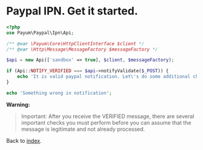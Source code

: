 # Paypal IPN. Get it started.

```php
<?php
use Payum\Paypal\Ipn\Api;

/** @var \Payum\Core\HttpClientInterface $client */ 
/** @var \Http\Message\MessageFactory $messageFactory */

$api = new Api(['sandbox' => true], $client, $messageFactory);

if (Api::NOTIFY_VERIFIED === $api->notifyValidate($_POST)) {
    echo 'It is valid paypal notification. Let\'s do some additional checks';
}

echo 'Something wrong in notification';
```

**Warning:**

> Important: After you receive the VERIFIED message, there are several important checks you must perform before you can assume that the message is legitimate and not already processed.

Back to [index](../../index.md).
